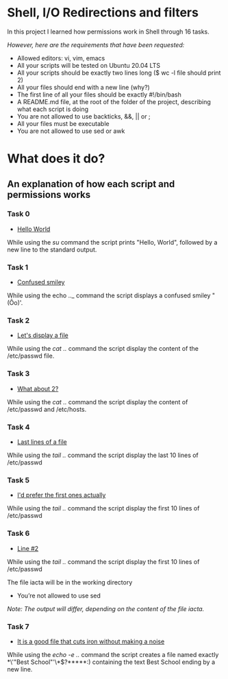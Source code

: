 # Shell, I/O Redirections and filters

In this project I learned how permissions work in Shell through 16 tasks.

*However, here are the requirements that have been requested:*

* Allowed editors: vi, vim, emacs
* All your scripts will be tested on Ubuntu 20.04 LTS
* All your scripts should be exactly two lines long ($ wc -l file should print 2)
* All your files should end with a new line (why?)
* The first line of all your files should be exactly #!/bin/bash
* A README.md file, at the root of the folder of the project, describing what each script is doing
* You are not allowed to use backticks, &&, || or ;
* All your files must be executable
* You are not allowed to use sed or awk




# **What does it do?**

## **An explanation of how each script and permissions works**


### **Task 0**
* [Hello World](https://github.com/Aluranae/holbertonschool-shell/blob/main/permissions/0-hello_world)

While using the _su_ command the script prints "Hello, World", followed by a new line to the standard output.

### **Task 1**
* [Confused smiley](https://github.com/Aluranae/holbertonschool-shell/blob/main/permissions/1-confused_smiley)

While using the echo .._ command the script displays a confused smiley "(Ôo)'.

### **Task 2**
* [Let's display a file](https://github.com/Aluranae/holbertonschool-shell/blob/main/permissions/2-hellofile)

While using the _cat .._ command the script display the content of the /etc/passwd file.

### **Task 3**
* [What about 2?](https://github.com/Aluranae/holbertonschool-shell/blob/main/permissions/3-twofiles)

While using the _cat .._ command the script display the content of /etc/passwd and /etc/hosts.

### **Task 4**
* [Last lines of a file](https://github.com/Aluranae/holbertonschool-shell/blob/main/permissions/4-lastlines)

While using the _tail .._ command the script display the last 10 lines of /etc/passwd

### **Task 5**
* [I'd prefer the first ones actually](https://github.com/Aluranae/holbertonschool-shell/blob/main/permissions/5-firstlines)

While using the _tail .._ command the script display the first 10 lines of /etc/passwd

### **Task 6**
* [Line #2](https://github.com/Aluranae/holbertonschool-shell/blob/main/permissions/6-third_line)

While using the _tail .._ command the script display the first 10 lines of /etc/passwd

The file iacta will be in the working directory

* You’re not allowed to use sed

_Note: The output will differ, depending on the content of the file iacta._

### **Task 7**
* [It is a good file that cuts iron without making a noise](https://github.com/Aluranae/holbertonschool-shell/blob/main/permissions/6-third_line)

While using the _echo -e .._ command the script creates a file named exactly \*\\'"Best School"\'\\*$\?\*\*\*\*\*:) containing the text Best School ending by a new line.